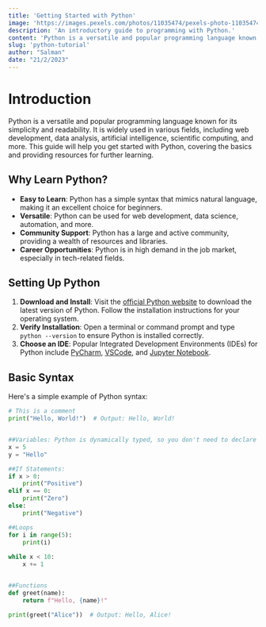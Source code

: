 ```yaml
---
title: 'Getting Started with Python'
image: 'https://images.pexels.com/photos/11035474/pexels-photo-11035474.jpeg?auto=compress&cs=tinysrgb&w=1260&h=750&dpr=1'
description: 'An introductory guide to programming with Python.'
content: 'Python is a versatile and popular programming language known for its simplicity and readability...'
slug: 'python-tutorial'
author: "Salman"
date: "21/2/2023"
---
```


# Introduction

Python is a versatile and popular programming language known for its simplicity and readability. It is widely used in various fields, including web development, data analysis, artificial intelligence, scientific computing, and more. This guide will help you get started with Python, covering the basics and providing resources for further learning.

## Why Learn Python?

- **Easy to Learn**: Python has a simple syntax that mimics natural language, making it an excellent choice for beginners.
- **Versatile**: Python can be used for web development, data science, automation, and more.
- **Community Support**: Python has a large and active community, providing a wealth of resources and libraries.
- **Career Opportunities**: Python is in high demand in the job market, especially in tech-related fields.

## Setting Up Python

1. **Download and Install**: Visit the [official Python website](https://www.python.org/downloads/) to download the latest version of Python. Follow the installation instructions for your operating system.
2. **Verify Installation**: Open a terminal or command prompt and type `python --version` to ensure Python is installed correctly.
3. **Choose an IDE**: Popular Integrated Development Environments (IDEs) for Python include [PyCharm](https://www.jetbrains.com/pycharm/), [VSCode](https://code.visualstudio.com/), and [Jupyter Notebook](https://jupyter.org/).

## Basic Syntax

Here's a simple example of Python syntax:

```python
# This is a comment
print("Hello, World!")  # Output: Hello, World!


##Variables: Python is dynamically typed, so you don't need to declare variable types.
x = 5
y = "Hello"

##If Statements:
if x > 0:
    print("Positive")
elif x == 0:
    print("Zero")
else:
    print("Negative")

##Loops
for i in range(5):
    print(i)
  
while x < 10:
    x += 1


##Functions 
def greet(name):
    return f"Hello, {name}!"

print(greet("Alice"))  # Output: Hello, Alice!
